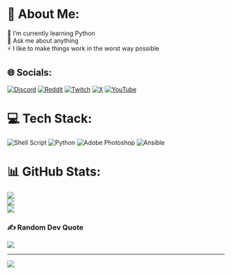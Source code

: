 # 💫 About Me:
🌱 I’m currently learning Python<br>💬 Ask me about anything<br>⚡ I like to make things work in the worst way possible


## 🌐 Socials:
[![Discord](https://img.shields.io/badge/Discord-%237289DA.svg?logo=discord&logoColor=white)](https://discord.gg/s4s6NUqyDB) [![Reddit](https://img.shields.io/badge/Reddit-%23FF4500.svg?logo=Reddit&logoColor=white)](https://reddit.com/user/legitplayer228) [![Twitch](https://img.shields.io/badge/Twitch-%239146FF.svg?logo=Twitch&logoColor=white)](https://twitch.tv/legitplayerbs) [![X](https://img.shields.io/badge/X-black.svg?logo=X&logoColor=white)](https://x.com/legit_player228) [![YouTube](https://img.shields.io/badge/YouTube-%23FF0000.svg?logo=YouTube&logoColor=white)](https://youtube.com/@LegitPlayerBS) 

# 💻 Tech Stack:
![Shell Script](https://img.shields.io/badge/shell_script-%23121011.svg?style=for-the-badge&logo=gnu-bash&logoColor=white) ![Python](https://img.shields.io/badge/python-3670A0?style=for-the-badge&logo=python&logoColor=ffdd54) ![Adobe Photoshop](https://img.shields.io/badge/adobe%20photoshop-%2331A8FF.svg?style=for-the-badge&logo=adobe%20photoshop&logoColor=white) ![Ansible](https://img.shields.io/badge/ansible-%231A1918.svg?style=for-the-badge&logo=ansible&logoColor=white)
# 📊 GitHub Stats:
![](https://github-readme-stats.vercel.app/api?username=LegitOneTwo&theme=dark&hide_border=true&include_all_commits=true&count_private=false)<br/>
![](https://github-readme-streak-stats.herokuapp.com/?user=LegitOneTwo&theme=dark&hide_border=true)<br/>
![](https://github-readme-stats.vercel.app/api/top-langs/?username=LegitOneTwo&theme=dark&hide_border=true&include_all_commits=true&count_private=false&layout=compact)

### ✍️ Random Dev Quote
![](https://quotes-github-readme.vercel.app/api?type=horizontal&theme=radical)

---
[![](https://visitcount.itsvg.in/api?id=LegitOneTwo&icon=0&color=0)](https://visitcount.itsvg.in)
